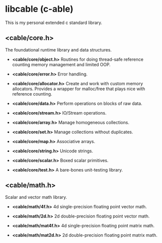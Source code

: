 # libcable (c-able)

This is my personal extended c standard library.

## <cable/core.h>

The foundational runtime library and data structures.

* **<cable/core/object.h>**
Routines for doing thread-safe reference counting memory management and limited OOP.

* **<cable/core/error.h>**
Error handling.

* **<cable/core/allocator.h>**
Create and work with custom memory allocators.
Provides a wrapper for malloc/free that plays nice with reference counting.

* **<cable/core/data.h>**
Perform operations on blocks of raw data.

* **<cable/core/stream.h>**
IO/Stream operations.

* **<cable/core/array.h>**
Manage homogeneous collections.

* **<cable/core/set.h>**
Manage collections without duplicates.

* **<cable/core/map.h>**
Associative arrays.

* **<cable/core/string.h>**
Unicode strings.

* **<cable/core/scalar.h>**
Boxed scalar primitives.

* **<cable/core/test.h>**
A bare-bones unit-testing library.

## <cable/math.h>
Scalar and vector math library.

* **<cable/math/4f.h>**
4d single-precision floating point vector math.

* **<cable/math/2d.h>**
2d double-precision floating point vector math.

* **<cable/math/mat4f.h>**
4d single-precision floating point matrix math.

* **<cable/math/mat2d.h>**
2d double-precision floating point matrix math.

